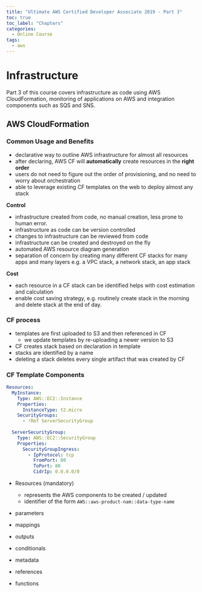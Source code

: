 ```yaml
---
title: "Ultimate AWS Certified Developer Associate 2019 - Part 3"
toc: true
toc_label: "Chapters"
categories:
  - Online Course
tags:
  - aws
---
```


# Infrastructure

Part 3 of this course covers infrastructure as code using AWS CloudFormation, monitoring of applications on AWS and integration components such as SQS and SNS.

## AWS CloudFormation

### Common Usage and Benefits

- declarative way to outline AWS infrastructure for almost all resources
- after declaring, AWS CF will **automatically** create resources in the **right order**
- users do not need to figure out the order of provisioning, and no need to worry about orchestration
- able to leverage existing CF templates on the web to deploy almost any stack

**Control**

- infrastructure created from code, no manual creation, less prone to human error.
- infrastructure as code can be version controlled
- changes to infrastructure can be reviewed from code
- infrastructure can be created and destroyed on the fly
- automated AWS resource diagram generation
- separation of concern by creating many different CF stacks for many apps and many layers e.g. a VPC stack, a network stack, an app stack

**Cost**

- each resource in a CF stack can be identified helps with cost estimation and calculation
- enable cost saving strategy, e.g. routinely create stack in the morning and delete stack at the end of day.

### CF process

- templates are first uploaded to S3 and then referenced in CF
  - we update templates by re-uploading a newer version to S3
- CF creates stack based on declaration in template
- stacks are identified by a name
- deleting a stack deletes every single artifact that was created by CF

### CF Template Components

```yaml
Resources:
  MyInstance:
    Type: AWS::EC2::Instance
    Properties:
      InstanceType: t2.micro
    SecurityGroups:
      - !Ref ServerSecurityGroup
  
  ServerSecurityGroup:
    Type: AWS::EC2::SecurityGroup
    Properties:
      SecurityGroupIngress:
        - IpProtocol: tcp
          FromPort: 80
          ToPort: 80
          CidrIp: 0.0.0.0/0
```

- Resources (mandatory)
  - represents the AWS components to be created / updated
  - identifier of the form `AWS::aws-product-nam::data-type-name`

- parameters
- mappings
- outputs
- conditionals
- metadata

- references
- functions
